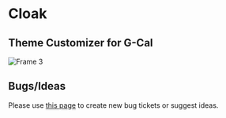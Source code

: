 # Cloak

## Theme Customizer for G-Cal

![Frame 3](https://user-images.githubusercontent.com/27310726/229301080-d6702e9a-8f42-4600-a30d-04a4e1aaed53.png)

## Bugs/Ideas

Please use [this page](https://github.com/Exoceus/cloak/issues/new) to create new bug tickets or suggest ideas.
